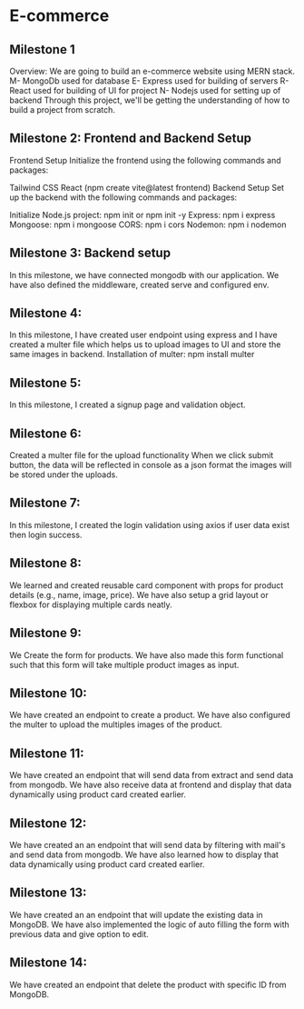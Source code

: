 # E-commerce

## Milestone 1
Overview: We are going to build an e-commerce website using MERN stack.
M- MongoDb used for database
E- Express used for building of servers
R- React used for building of UI for project
N- Nodejs used for setting up of backend
Through this project, we'll be getting the understanding of how to build a project from scratch.

## Milestone 2: Frontend and Backend Setup
Frontend Setup
Initialize the frontend using the following commands and packages:

Tailwind CSS
React (npm create vite@latest frontend)
Backend Setup
Set up the backend with the following commands and packages:

Initialize Node.js project: npm init or npm init -y
Express: npm i express
Mongoose: npm i mongoose
CORS: npm i cors
Nodemon: npm i nodemon



## Milestone 3: Backend setup
In this milestone,  we have connected mongodb with our application. We have also defined the middleware, created serve and configured env.

## Milestone 4: 

In this milestone, I have created user endpoint using express and I have created a multer file which helps us to upload images to UI and store the same images in backend.
Installation of multer: npm install multer

## Milestone 5:
In this milestone, I created a signup page and validation object.

## Milestone 6:
Created a multer file for the upload functionality When we click submit button, the data will be reflected in console as a json format the images will be stored under the uploads.

## Milestone 7:
In this milestone, I created the login validation using axios if user data exist then login success.

## Milestone 8:
We learned and created reusable card component with props for product details (e.g., name, image, price). We have also setup a grid layout or flexbox for displaying multiple cards neatly.

## Milestone 9:
We Create the form for products. We have also made this form functional such that this form will take multiple product images as input.

## Milestone 10:
We have created an endpoint to create a product. We have also configured the multer to upload the multiples images of the product.

## Milestone 11:
We have created an endpoint that will send data from extract and send data from mongodb. We have also receive data at frontend and display that data dynamically using product card created earlier.

## Milestone 12:
We have created an an endpoint that will send data by filtering with mail's and send data from mongodb. We have also learned how to display that data dynamically using product card created earlier.

## Milestone 13:
We have created an an endpoint that will update the existing data in MongoDB. We have also implemented the logic of auto filling the form with previous data and give option to edit.

## Milestone 14:
We have created an endpoint that delete the product with specific ID from MongoDB.
